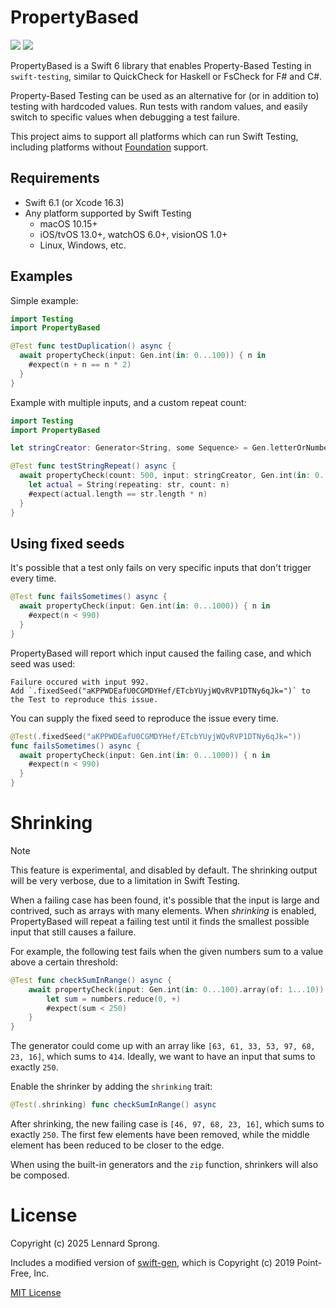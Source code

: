 # PropertyBased

[![](https://img.shields.io/endpoint?url=https%3A%2F%2Fswiftpackageindex.com%2Fapi%2Fpackages%2Fx-sheep%2Fswift-property-based%2Fbadge%3Ftype%3Dswift-versions)](https://swiftpackageindex.com/x-sheep/swift-property-based)
[![](https://img.shields.io/endpoint?url=https%3A%2F%2Fswiftpackageindex.com%2Fapi%2Fpackages%2Fx-sheep%2Fswift-property-based%2Fbadge%3Ftype%3Dplatforms)](https://swiftpackageindex.com/x-sheep/swift-property-based)

PropertyBased is a Swift 6 library that enables Property-Based Testing in `swift-testing`, similar to QuickCheck for Haskell or FsCheck for F# and C#.

Property-Based Testing can be used as an alternative for (or in addition to) testing with hardcoded values. Run tests with random values, and easily switch to specific values when debugging a test failure. 

This project aims to support all platforms which can run Swift Testing, including platforms without [Foundation](https://developer.apple.com/documentation/foundation) support.

## Requirements

* Swift 6.1 (or Xcode 16.3)
* Any platform supported by Swift Testing
  * macOS 10.15+
  * iOS/tvOS 13.0+, watchOS 6.0+, visionOS 1.0+
  * Linux, Windows, etc.

## Examples

Simple example:
```swift
import Testing
import PropertyBased

@Test func testDuplication() async {
  await propertyCheck(input: Gen.int(in: 0...100)) { n in
    #expect(n + n == n * 2)
  }
}
```
Example with multiple inputs, and a custom repeat count:
```swift
import Testing
import PropertyBased

let stringCreator: Generator<String, some Sequence> = Gen.letterOrNumber.string(of: 1...10)

@Test func testStringRepeat() async {
  await propertyCheck(count: 500, input: stringCreator, Gen.int(in: 0...5)) { str, n in
    let actual = String(repeating: str, count: n)
    #expect(actual.length == str.length * n)
  }
}
```

## Using fixed seeds

It's possible that a test only fails on very specific inputs that don't trigger every time.

```swift
@Test func failsSometimes() async {
  await propertyCheck(input: Gen.int(in: 0...1000)) { n in
    #expect(n < 990)
  }
}
```

PropertyBased will report which input caused the failing case, and which seed was used:

```
Failure occured with input 992.
Add `.fixedSeed("aKPPWDEafU0CGMDYHef/ETcbYUyjWQvRVP1DTNy6qJk=")` to the Test to reproduce this issue.
```

You can supply the fixed seed to reproduce the issue every time.

```swift
@Test(.fixedSeed("aKPPWDEafU0CGMDYHef/ETcbYUyjWQvRVP1DTNy6qJk="))
func failsSometimes() async {
  await propertyCheck(input: Gen.int(in: 0...1000)) { n in
    #expect(n < 990)
  }
}
```

# Shrinking

> [!NOTE] 
> This feature is experimental, and disabled by default. The shrinking output will be very verbose, due to a limitation in Swift Testing.

When a failing case has been found, it's possible that the input is large and contrived, such as arrays with many elements. When _shrinking_ is enabled, PropertyBased will repeat a failing test until it finds the smallest possible input that still causes a failure.

For example, the following test fails when the given numbers sum to a value above a certain threshold:

```swift
@Test func checkSumInRange() async {
    await propertyCheck(input: Gen.int(in: 0...100).array(of: 1...10)) { numbers in
        let sum = numbers.reduce(0, +)
        #expect(sum < 250)
    }
}
```

The generator could come up with an array like `[63, 61, 33, 53, 97, 68, 23, 16]`, which sums to `414`. Ideally, we want to have an input that sums to exactly `250`.

Enable the shrinker by adding the `shrinking` trait:

```swift
@Test(.shrinking) func checkSumInRange() async
```

After shrinking, the new failing case is `[46, 97, 68, 23, 16]`, which sums to exactly `250`. The first few elements have been removed, while the middle element has been reduced to be closer to the edge.

When using the built-in generators and the `zip` function, shrinkers will also be composed.

# License

Copyright (c) 2025 Lennard Sprong.

Includes a modified version of [swift-gen](https://github.com/pointfreeco/swift-gen), which is Copyright (c) 2019 Point-Free, Inc.

[MIT License](./LICENSE)
